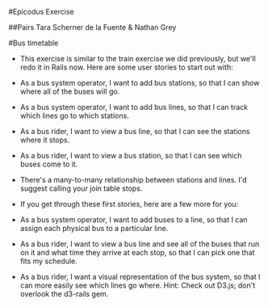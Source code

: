 #Epicodus Exercise

##Pairs Tara Scherner de la Fuente & Nathan Grey

#Bus timetable

-  This exercise is similar to the train exercise we did previously, but we'll redo it in Rails now. Here are some user stories to start out with:

- As a bus system operator, I want to add bus stations, so that I can show where all of the buses will go.
- As a bus system operator, I want to add bus lines, so that I can track which lines go to which stations.
- As a bus rider, I want to view a bus line, so that I can see the stations where it stops.
- As a bus rider, I want to view a bus station, so that I can see which buses come to it.
- There's a many-to-many relationship between stations and lines. I'd suggest calling your join table stops.

- If you get through these first stories, here are a few more for you:

- As a bus system operator, I want to add buses to a line, so that I can assign each physical bus to a particular line.
- As a bus rider, I want to view a bus line and see all of the buses that run on it and what time they arrive at each stop, so that I can pick one that fits my schedule.
- As a bus rider, I want a visual representation of the bus system, so that I can more easily see which lines go where. Hint: Check out D3.js; don't overlook the d3-rails gem.
